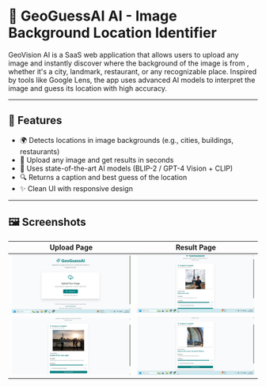 
# 📍 GeoGuessAI  AI - Image Background Location Identifier

GeoVision AI is a SaaS  web application that allows users to upload any image and instantly discover where the background of the image is from , whether it's a city, landmark, restaurant, or any recognizable place. Inspired by tools like Google Lens, the app uses advanced AI models to interpret the image and guess its location with high accuracy.

---

## 🚀 Features

- 🌍 Detects locations in image backgrounds (e.g., cities, buildings, restaurants)
- 📸 Upload any image and get results in seconds
- 🧠 Uses state-of-the-art AI models (BLIP-2 / GPT-4 Vision + CLIP)
- 🔍 Returns a caption and best guess of the location
- ✨ Clean UI with responsive design

---

## 🖼️ Screenshots

| Upload Page | Result Page |
|-------------|-------------|
| ![GeoGuess Screenshot 1](geoguess1.jpg) | ![GeoGuess Screenshot 2](geoguess2.jpg) |
| ![GeoGuess Screenshot 3](geoguess3.jpg) | ![GeoGuess Screenshot 4](geogeuss4.jpg) |
